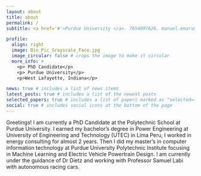 ```yaml
---
layout: about
title: about
permalink: /
subtitle: <a href='#'>Purdue University </a>. 7654097626. manuel.emarv@gmail.com.

profile:
  align: right
  image: Bio_Pic_Grayscale_Face.jpg
  image_circular: false # crops the image to make it circular
  more_info: >
    <p> PhD Candidate</p>
    <p> Purdue University</p>
    <p>West Lafayette, Indiana</p>

news: true # includes a list of news items
latest_posts: true # includes a list of the newest posts
selected_papers: true # includes a list of papers marked as "selected={true}"
social: true # includes social icons at the bottom of the page
---
```


Greetings! I am currently a PhD Candidate at the Polytechnic School at Purdue University. I earned my bachelor’s degree in Power Engineering at University of Engineering and Technology (UTEC) in Lima Peru, I worked in energy consulting for almost 2 years. Then I did my master’s in computer information technology at Purdue University Polytechnic Institute focusing in Machine Learning and Electric Vehicle Powertrain Design. I am currently under the guidance of Dr Dietz and working with Professor Samuel Labi with autonomous racing cars. 
